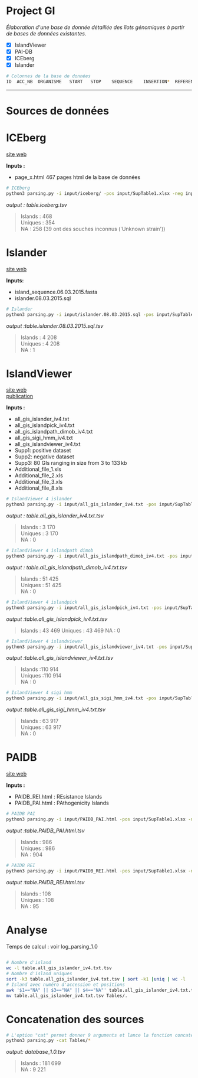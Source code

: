 # Project GI

*Élaboration d'une base de donnée détaillée des îlots génomiques à partir de bases de données existantes.*
 - [x] IslandViewer
 - [x] PAI-DB
 - [x] ICEberg
 - [x] Islander

```bash
# Colonnes de la base de données
ID	ACC_NB	ORGANISME	START	STOP	SEQUENCE	INSERTION*	REFERENCES  DETECTION*
```
-------------------

# Sources de données

# ICEberg 
[site web ](http://db-mml.sjtu.edu.cn/ICEberg/)   

**Inputs :**
* page_x.html 467 pages html de la base de données

```bash
# ICEberg
python3 parsing.py -i input/iceberg/ -pos input/SupTable1.xlsx -neg input/SupTable2.xlsx  -db iceberg -bp 50
```
*output : table.iceberg.tsv*
> Islands  :   468   
> Uniques  :   354    
> NA       :   258 (39 ont des souches inconnus ('Unknown strain'))    


# Islander 
[site web](https://bioinformatics.sandia.gov/islander/about.html)   

**Inputs:**
* island_sequence.06.03.2015.fasta
* islander.08.03.2015.sql

```bash
# Islander
python3 parsing.py -i input/islander.08.03.2015.sql -pos input/SupTable1.xlsx -neg input/SupTable2.xlsx  -db islander -bp 50
```
*output :table.islander.08.03.2015.sql.tsv*
> Islands  : 4 208   
> Uniques  : 4 208    
> NA       :     1   

# IslandViewer
[ site web ](http://www.pathogenomics.sfu.ca/islandviewer/)   
[publication](https://www.ncbi.nlm.nih.gov/pmc/articles/PMC6022643/#sup1)  

**Inputs :**
* all_gis_islander_iv4.txt
* all_gis_islandpick_iv4.txt
* all_gis_islandpath_dimob_iv4.txt
* all_gis_sigi_hmm_iv4.txt
* all_gis_islandviewer_iv4.txt
* Supp1: positive dataset
* Supp2: negative dataset
* Supp3: 80 GIs ranging in size from 3 to 133 kb
* Additional_file_1.xls
* Additional_file_2.xls
* Additional_file_3.xls
* Additional_file_8.xls

```bash
# IslandViewer 4 islander
python3 parsing.py -i input/all_gis_islander_iv4.txt -pos input/SupTable1.xlsx -neg input/SupTable2.xlsx  -db iv -bp 50
```
*output : table.all_gis_islander_iv4.txt.tsv*
> Islands  : 3 170   
> Uniques  : 3 170   
> NA       :     0    

```bash
# IslandViewer 4 islandpath dimob
python3 parsing.py -i input/all_gis_islandpath_dimob_iv4.txt -pos input/SupTable1.xlsx -neg input/SupTable2.xlsx  -db iv -bp 50
```
*output : table.all_gis_islandpath_dimob_iv4.txt.tsv*
> Islands  : 51 425    
> Uniques  : 51 425     
> NA       :      0   

```bash
# IslandViewer 4 islandpick
python3 parsing.py -i input/all_gis_islandpick_iv4.txt -pos input/SupTable1.xlsx -neg input/SupTable2.xlsx  -db iv -bp 50
```
*output :table.all_gis_islandpick_iv4.txt.tsv*
> Islands  : 43 469
> Uniques  : 43 469
> NA       :      0

```bash
# IslandViewer 4 islandviewer
python3 parsing.py -i input/all_gis_islandviewer_iv4.txt -pos input/SupTable1.xlsx -neg input/SupTable2.xlsx  -db iv -bp 50
```
*output :table.all_gis_islandviewer_iv4.txt.tsv*
> Islands  :110 914     
> Uniques  :110 914    
> NA       :      0   

```bash
# IslandViewer 4 sigi hmm
python3 parsing.py -i input/all_gis_sigi_hmm_iv4.txt -pos input/SupTable1.xlsx -neg input/SupTable2.xlsx  -db iv -bp 50
```
*output :table.all_gis_sigi_hmm_iv4.txt.tsv*
> Islands  : 63 917   
> Uniques  : 63 917    
> NA       :      0     

# PAIDB
[ site web ](http://www.paidb.re.kr/browse_pais.php?m=p)

**Inputs :**   
* PAIDB_REI.html : REsistance Islands    
* PAIDB_PAI.html : PAthogenicity Islands

```bash
# PAIDB PAI
python3 parsing.py -i input/PAIDB_PAI.html -pos input/SupTable1.xlsx -neg input/SupTable2.xlsx  -db paidb -bp 50
```
*output :table.PAIDB_PAI.html.tsv*
> Islands  :   986    
> Uniques  :   986    
> NA       :   904   

```bash
# PAIDB REI
python3 parsing.py -i input/PAIDB_REI.html -pos input/SupTable1.xlsx -neg input/SupTable2.xlsx  -db paidb -bp 50
```
*output :table.PAIDB_REI.html.tsv*
> Islands  :   108   
> Uniques  :   108   
> NA       :    95   


# Analyse 

Temps de calcul : voir log_parsing_1.0

```bash
 
# Nombre d'island 
wc -l table.all_gis_islander_iv4.txt.tsv
# Nombre d'island uniques
sort -k3 table.all_gis_islander_iv4.txt.tsv | sort -k1 |uniq | wc -l
# Island avec numéro d'accession et positions
awk '$1=="NA" || $3=="NA" || $4=="NA"' table.all_gis_islander_iv4.txt.tsv | wc -l
mv table.all_gis_islander_iv4.txt.tsv Tables/.
```


# Concatenation des sources 
```bash
# L'option "cat" permet donner 9 arguments et lance la fonction concatenate  
python3 parsing.py -cat Tables/*
```
*output: database_1.0.tsv*
> Islands  : 181 699   
> NA       :   9 221   

